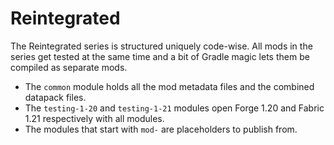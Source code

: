 # Reintegrated

The Reintegrated series is structured uniquely code-wise. All mods in the series get tested at the same time and a bit of Gradle magic lets them be compiled as separate mods.

- The `common` module holds all the mod metadata files and the combined datapack files.
- The `testing-1-20` and `testing-1-21` modules open Forge 1.20 and Fabric 1.21 respectively with all modules.
- The modules that start with `mod-` are placeholders to publish from.